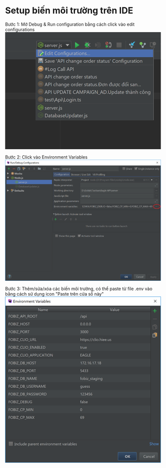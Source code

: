 # Setup biến môi trường trên IDE

Bước 1: Mở Debug & Run configuration bằng cách click vào edit configurations
![Click configurations](images/environment-variables-0.png "Mở configuration")

Bước 2: Click vào Environment Variables
![Click configurations](images/environment-variables-1.png "Mở configuration")

Bước 3: Thêm/sửa/xóa các biến môi trường, có thể paste từ file .env vào bằng cách sử dụng icon "Paste trên cửa sổ này"
![Click configurations](images/environment-variables-2.png "Mở configuration")